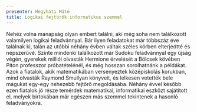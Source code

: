```yaml
---
presenter: Hegyháti Máté
title: Logikai fejtörők informatikus szemmel
---
```


Nehéz volna manapság olyan embert találni, aki még soha nem találkozott valamilyen logikai feladvánnyal. Bár ilyen feladatokat már többszáz éve találnak ki, talán az utóbbi néhány évben váltak széles körben elterjedtté és népszerűvé. Szinte mindenki találkozott már Sudoku feladvánnyal egy újság végén, gyerekek milliói olvasták Hermione érvelését a Bölcsek kövében Piton professzor próbatételénél, és még hosszan sorolhatnánk a példákat. Azok a fiatalok, akik matematikában versenyeztek középiskolás korukban, mind olvasták Raymond Smullyan könyveit, és lelkesen vetették bele magukat egy-egy nehezebb fejtörő megoldásába. Néhány évvel később ezen fiatalok jó része temérdek matematikai, informatikai eszközt sajátított el, melyek birtokában már egészen más szemmel tekintenek a hasonló feladványokra.
